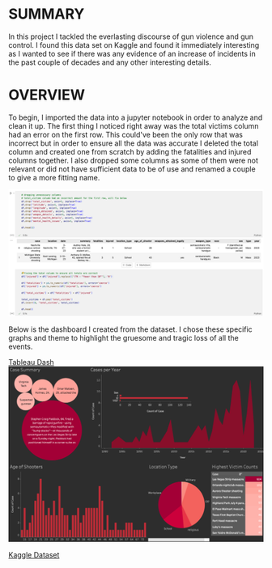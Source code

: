# SUMMARY
In this project I tackled the everlasting discourse of gun violence and gun control. I found this data set on Kaggle and found it immediately interesting as I wanted to see if there was any evidence of an increase of incidents in the past couple of decades and any other interesting details.

# OVERVIEW
To begin, I imported the data into a jupyter notebook in order to analyze and clean it up. The first thing I noticed right away was the total victims column had an error on the first row. This could've been the only row that was incorrect but in order to ensure all the data was accurate I deleted the total column and created one from scratch by adding the fatalities and injured columns together. I also dropped some columns as some of them were not relevant or did not have sufficient data to be of use and renamed a couple to give a more fitting name.

![Code Snippet](https://github.com/JBBrian/Gun-Violence-Analysis/blob/d1947acde9cd05b24115211b0da918bd63e21d73/code-snippet.png)

Below is the dashboard I created from the dataset. I chose these specific graphs and theme to highlight the gruesome and tragic loss of all the events. 

[Tableau Dash](https://public.tableau.com/views/GunViolence_16882679066120/Dashboard1?:language=en-US&publish=yes&:display_count=n&:origin=viz_share_link)
![Dash Screenshot](https://github.com/JBBrian/Gun-Violence-Analysis/blob/d1947acde9cd05b24115211b0da918bd63e21d73/dash-screenshot.png)


[Kaggle Dataset](https://www.kaggle.com/datasets/nidzsharma/us-mass-shootings-19822023)
